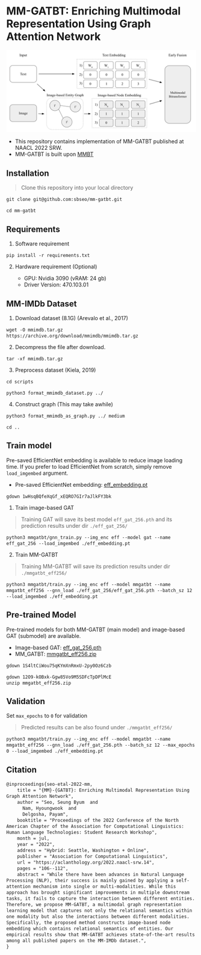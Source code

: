 # MM-GATBT: Enriching Multimodal Representation Using Graph Attention Network 

<img src="./fig_model.png" alt="model" width=750 />


- This repository contains implementation of MM-GATBT published at NAACL 2022 SRW. 
- MM-GATBT is built upon [MMBT](https://github.com/facebookresearch/mmbt)


## Installation 

> Clone this repository into your local directory 

```
git clone git@github.com:sbseo/mm-gatbt.git
```

```
cd mm-gatbt
```


##  Requirements

1. Software requirement

``` 
pip install -r requirements.txt
```

2. Hardware requirement (Optional)

   - GPU: Nvidia 3090 (vRAM: 24 gb)
   - Driver Version: 470.103.01

 

## MM-IMDb Dataset

1. Download dataset (8.1G) (Arevalo et al., 2017)
```
wget -O mmimdb.tar.gz https://archive.org/download/mmimdb/mmimdb.tar.gz
```

2. Decompress the file after download.
```
tar -xf mmimdb.tar.gz
```

3. Preprocess dataset (Kiela, 2019)
```
cd scripts
```
```
python3 format_mmimdb_dataset.py ../
```
4. Construct graph (This may take awhile)
```
python3 format_mmimdb_as_graph.py ../ medium
```
```
cd ..
```

## Train model

Pre-saved EfficientNet embedding is available to reduce image loading time. If you prefer to load EfficientNet from scratch, simply remove `load_imgembed`  argument.

   - Pre-saved EfficientNet embedding: [eff_embedding.pt](https://drive.google.com/file/d/1wHsqBQfeXqGf_xEQRO7GIr7aJlkFY3bk/view?usp=sharing)

```
gdown 1wHsqBQfeXqGf_xEQRO7GIr7aJlkFY3bk
```

1. Train image-based GAT

> Training GAT will save its best model `eff_gat_256.pth` and its prediction results under dir `./eff_gat_256/`

    python3 mmgatbt/gnn_train.py --img_enc eff --model gat --name eff_gat_256 --load_imgembed ./eff_embedding.pt



2. Train MM-GATBT

> Training MM-GATBT will save its prediction results under dir `./mmgatbt_eff256/`

    python3 mmgatbt/train.py --img_enc eff --model mmgatbt --name mmgatbt_eff256 --gnn_load ./eff_gat_256/eff_gat_256.pth --batch_sz 12 --load_imgembed ./eff_embedding.pt


## Pre-trained Model

Pre-trained models for both MM-GATBT (main model) and image-based GAT (submodel) are available. 

- Image-based GAT: [eff_gat_256.pth](https://drive.google.com/file/d/1S4ltCiWou75qKYmXnRmxU-2py0Oz6Czb/view?usp=sharing)
- MM_GATBT: [mmgatbt_eff256.zip](https://drive.google.com/file/d/12O9-kOBxk-Ggw85Vo9M5SDFcTpDPlMcE/view?usp=sharing)

```
gdown 1S4ltCiWou75qKYmXnRmxU-2py0Oz6Czb
```
```
gdown 12O9-kOBxk-Ggw85Vo9M5SDFcTpDPlMcE
unzip mmgatbt_eff256.zip
```

## Validation 

Set `max_epochs` to `0` for validation

> Predicted results can be also found under `./mmgatbt_eff256/`

    python3 mmgatbt/train.py --img_enc eff --model mmgatbt --name mmgatbt_eff256 --gnn_load ./eff_gat_256.pth --batch_sz 12 --max_epochs 0 --load_imgembed ./eff_embedding.pt


## Citation
```
@inproceedings{seo-etal-2022-mm,
    title = "{MM}-{GATBT}: Enriching Multimodal Representation Using Graph Attention Network",
    author = "Seo, Seung Byum  and
      Nam, Hyoungwook  and
      Delgosha, Payam",
    booktitle = "Proceedings of the 2022 Conference of the North American Chapter of the Association for Computational Linguistics: Human Language Technologies: Student Research Workshop",
    month = jul,
    year = "2022",
    address = "Hybrid: Seattle, Washington + Online",
    publisher = "Association for Computational Linguistics",
    url = "https://aclanthology.org/2022.naacl-srw.14",
    pages = "106--112",
    abstract = "While there have been advances in Natural Language Processing (NLP), their success is mainly gained by applying a self-attention mechanism into single or multi-modalities. While this approach has brought significant improvements in multiple downstream tasks, it fails to capture the interaction between different entities. Therefore, we propose MM-GATBT, a multimodal graph representation learning model that captures not only the relational semantics within one modality but also the interactions between different modalities. Specifically, the proposed method constructs image-based node embedding which contains relational semantics of entities. Our empirical results show that MM-GATBT achieves state-of-the-art results among all published papers on the MM-IMDb dataset.",
}
```
